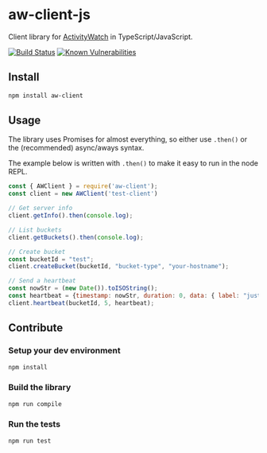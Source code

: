 # aw-client-js

Client library for [ActivityWatch](http://activitywatch.net) in TypeScript/JavaScript.

[![Build Status](https://github.com/ActivityWatch/aw-client-js/workflows/Build/badge.svg)](https://github.com/ActivityWatch/aw-client-js/actions)
[![Known Vulnerabilities](https://snyk.io/test/github/ActivityWatch/aw-client-js/badge.svg)](https://snyk.io/test/github/ActivityWatch/aw-client-js)

## Install

```sh
npm install aw-client
```

## Usage

The library uses Promises for almost everything, so either use `.then()` or the (recommended) async/aways syntax.

The example below is written with `.then()` to make it easy to run in the node REPL.

```javascript
const { AWClient } = require('aw-client');
const client = new AWClient('test-client')

// Get server info
client.getInfo().then(console.log);

// List buckets
client.getBuckets().then(console.log);

// Create bucket
const bucketId = "test";
client.createBucket(bucketId, "bucket-type", "your-hostname");

// Send a heartbeat
const nowStr = (new Date()).toISOString();
const heartbeat = {timestamp: nowStr, duration: 0, data: { label: "just testing!" }};
client.heartbeat(bucketId, 5, heartbeat);
```

## Contribute

### Setup your dev environment

```sh
npm install
```

### Build the library

```sh
npm run compile
```

### Run the tests

```sh
npm run test
```
